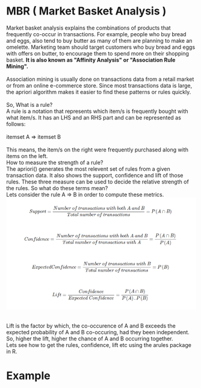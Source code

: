 # MBR ( Market Basket Analysis )
Market basket analysis explains the combinations of products that frequently co-occur in transactions. For example, people who buy bread and eggs, also tend to buy butter as many of them are planning to make an omelette. Marketing team should target customers who buy bread and eggs with offers on butter, to encourage them to spend more on their shopping basket.
<b>It is also known as "Affinity Analysis" or "Association Rule Mining".</b>
</br></br>
Association mining is usually done on transactions data from a retail market or from an online e-commerce store. Since most transactions data is large, the apriori algorithm makes it easier to find these patterns or rules quickly.
</br></br>
So, What is a rule?
</br>
A rule is a notation that represents which item/s is frequently bought with what item/s. It has an LHS and an RHS part and can be represented as follows:
</br></br>
itemset A => itemset B
</br></br>
This means, the item/s on the right were frequently purchased along with items on the left.
</br>
How to measure the strength of a rule?
</br>
The apriori() generates the most relevent set of rules from a given transaction data. It also shows the support, confidence and lift of those rules. These three measure can be used to decide the relative strength of the rules. So what do these terms mean?
</br>
Lets consider the rule A => B in order to compute these metrics.
![mbarule](https://github.com/shingareshubham/MBR/blob/master/mbarule.png)

</br>
Lift is the factor by which, the co-occurence of A and B exceeds the expected probability of A and B co-occuring, had they been independent. So, higher the lift, higher the chance of A and B occurring together.
</br>
Lets see how to get the rules, confidence, lift etc using the arules package in R.

# Example
